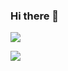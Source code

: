 ### Hi there 👋

![](https://komarev.com/ghpvc/?username=natewu)

![](https://github-readme-stats.vercel.app/api?username=natewu&count_private=true&show_icons=true&include_all_commits=true)
